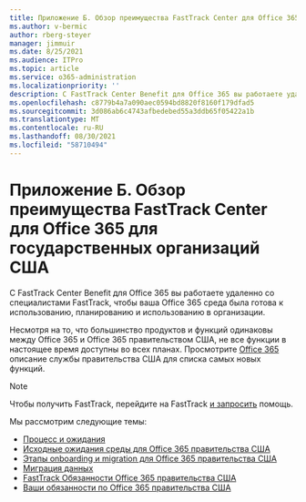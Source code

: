 ```yaml
---
title: Приложение Б. Обзор преимущества FastTrack Center для Office 365 для государственных организаций США
ms.author: v-bermic
author: rberg-steyer
manager: jimmuir
ms.date: 8/25/2021
ms.audience: ITPro
ms.topic: article
ms.service: o365-administration
ms.localizationpriority: ''
description: С FastTrack Center Benefit для Office 365 вы работаете удаленно со специалистами FastTrack, чтобы ваша Office 365 среда была готова к использованию, планированию и использованию в организации.
ms.openlocfilehash: c8779b4a7a090aec0594bd8820f8160f179dfad5
ms.sourcegitcommit: 3d086ab6c4743afbedebed55a3ddb65f05422a1b
ms.translationtype: MT
ms.contentlocale: ru-RU
ms.lasthandoff: 08/30/2021
ms.locfileid: "58710494"
---
```

# <a name="appendix-b---fasttrack-center-benefit-overview-for-office-365-us-government"></a>Приложение Б. Обзор преимущества FastTrack Center для Office 365 для государственных организаций США

С FastTrack Center Benefit для Office 365 вы работаете удаленно со специалистами FastTrack, чтобы ваша Office 365 среда была готова к использованию, планированию и использованию в организации. 
  
Несмотря на то, что большинство продуктов и функций одинаковы между Office 365 и Office 365 правительством США, не все функции в настоящее время доступны во всех планах. Просмотрите [Office 365](https://aka.ms/aboutgovcloud) описание службы правительства США для списка самых новых функций.

> [!NOTE]
> Чтобы получить FastTrack, перейдите на FastTrack [и запросить](https://go.microsoft.com/fwlink/?linkid=780698) помощь.  

Мы рассмотрим следующие темы:
- [Процесс и ожидания](process-and-expectations.md) 
- [Исходные ожидания среды для Office 365 правительства США](US-Gov-appendix-source-environment-expectations.md)   
- [Этапы onboarding и migration для Office 365 правительства США](US-Gov-appendix-onboarding-and-migration.md)
- [Миграция данных](data-migration.md)    
- [FastTrack Обязанности Office 365 правительства США](US-Gov-appendix-fasttrack-responsibilities.md)   
- [Ваши обязанности по Office 365 правительства США](US-Gov-appendix-your-responsibilities.md)    

